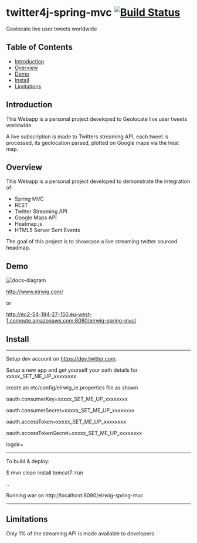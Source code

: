 # twitter4j-spring-mvc [![Build Status](https://travis-ci.org/sligokid/twitter4j-spring-mvc.svg?branch=master)](https://travis-ci.org/sligokid/twitter4j-spring-mvc)

Geolocate live user tweets worldwide

## Table of Contents
  - [Introduction](#introduction)
  - [Overview](#overview)
  - [Demo](#demo)
  - [Install](#install)
  - [Limitations](#limitations)

## Introduction

This Webapp is a personal project developed to Geolocate live user tweets worldwide.

A live subscription is made to Twitters streaming API, each tweet is processed, its geolocation parsed, plotted on Google maps via the heat map.

## Overview

This Webapp is a personal project developed to demonstrate the integration of: 
- Spring MVC
- REST
- Twitter Streaming API
- Google Maps API
- Heatmap.js 
- HTML5 Server Sent Events

The goal of this project is to showcase a live streaming twitter sourced headmap.


## Demo

![docs-diagram](https://user-images.githubusercontent.com/6519496/28295550-367e6c04-6b59-11e7-9981-afdb519c1898.png)

http://www.eirwig.com/

or

http://ec2-54-194-27-150.eu-west-1.compute.amazonaws.com:8080/eirwig-spring-mvc/

## Install

-----------------------
Setup dev account on https://dev.twitter.com.

Setup a new app and get yourself your oath details for xxxxx_SET_ME_UP_xxxxxxxx

create an etc/config/eirwig_ie.properties file as shown

oauth.consumerKey=xxxxx_SET_ME_UP_xxxxxxxx

oauth.consumerSecret=xxxxx_SET_ME_UP_xxxxxxxx

oauth.accessToken=xxxxx_SET_ME_UP_xxxxxxxx

oauth.accessTokenSecret=xxxxx_SET_ME_UP_xxxxxxxx

logdir=

---------------------------------------


To build & deploy:

$ mvn clean install tomcat7::run

..

Running war on http://localhost:8080/eirwig-spring-mvc

-----------------------

## Limitations
Only 1% of the streaming API is made available to developers
